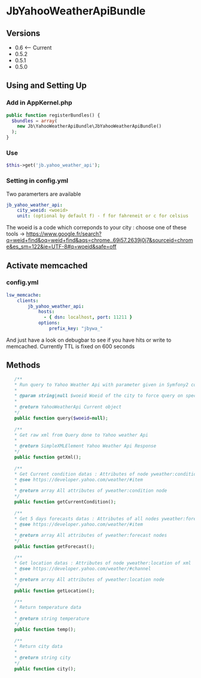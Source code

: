 JbYahooWeatherApiBundle
=======================

## Versions
* 0.6 <-- Current
* 0.5.2
* 0.5.1
* 0.5.0

## Using and Setting Up
### Add in AppKernel.php

```php
public function registerBundles() {
  $bundles = array(
    new Jb\YahooWeatherApiBundle\JbYahooWeatherApiBundle()
  );
}
```

### Use

```php
$this->get('jb.yahoo_weather_api');
```

### Setting in config.yml
Two paramerters are available
```yaml
jb_yahoo_weather_api:
    city_woeid: <woeid>
    unit: (optional by default f) - f for fahreneit or c for celsius 
```
The woeid is a code which correponds to your city : 
choose one of these tools -> https://www.google.fr/search?q=weid+find&oq=weid+find&aqs=chrome..69i57.2639j0j7&sourceid=chrome&es_sm=122&ie=UTF-8#q=woeid&safe=off

## Activate memcached

### config.yml
```yaml
lsw_memcache:
    clients:
        jb_yahoo_weather_api:
            hosts:
              - { dsn: localhost, port: 11211 }
            options:
                prefix_key: "jbywa_"
```

And just have a look on debugbar to see if you have hits or write to memcached. Currently TTL is fixed on 600 seconds

## Methods

```php
   /**
   * Run query to Yahoo Weather Api with parameter given in Symfony2 config
   *  
   * @param string|null $woeid Woeid of the city to force query on specific city
   *
   * @return YahooWeatherApi Current object
   */
   public function query($woeid=null);
   
   /**
   * Get raw xml from Query done to Yahoo weather Api
   *
   * @return SimpleXMLElement Yahoo Weather Api Response
   */
   public function getXml();
   
   /**
   * Get Current condition datas : Attributes of node yweather:condition of xml
   * @see https://developer.yahoo.com/weather/#item
   * 
   * @return array All attributes of yweather:condition node
   */
   public function getCurrentCondition();
		
   /**
   * Get 5 days forecasts datas : Attributes of all nodes yweather:forecast of xml
   * @see https://developer.yahoo.com/weather/#item
   * 
   * @return array All attributes of yweather:forecast nodes
   */
   public function getForecast();

   /**
   * Get location datas : Attributes of node yweather:location of xml
   * @see https://developer.yahoo.com/weather/#channel
   * 
   * @return array All attributes of yweather:location node
   */
   public function getLocation();

   /**
   * Return temperature data
   * 
   * @return string temperature
   */
   public function temp();
		
   /**
   * Return city data
   * 
   * @return string city
   */
   public function city();
	
```

